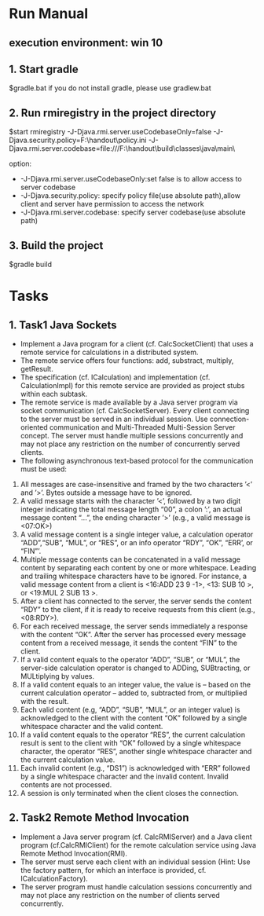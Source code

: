 # Run Manual

## execution environment: win 10

## 1. Start gradle
$gradle.bat
if you do not install gradle, please use gradlew.bat

## 2. Run rmiregistry in the project directory
$start rmiregistry -J-Djava.rmi.server.useCodebaseOnly=false -J-Djava.security.policy=F:\handout\policy.ini -J-Djava.rmi.server.codebase=file:///F:\handout\build\classes\java\main\

option:
* -J-Djava.rmi.server.useCodebaseOnly:set false is to allow access to server codebase
* -J-Djava.security.policy: specify policy file(use absolute path),allow client and server have permission to access the network
* -J-Djava.rmi.server.codebase: specify server codebase(use absolute path)

## 3. Build the project
$gradle build

# Tasks
## 1. Task1 Java Sockets
* Implement a Java program for a client (cf. CalcSocketClient) that uses a remote service for calculations in a distributed system.
* The remote service offers four functions: add, substract, multiply, getResult.
* The specification (cf. ICalculation) and implementation (cf. CalculationImpl) for this remote service are provided as project stubs within each subtask.
* The remote service is made available by a Java server program via socket communication (cf. CalcSocketServer). Every client connecting to the server must be served in an individual session. Use connection-oriented communication and Multi-Threaded Multi-Session Server concept. The server must handle multiple sessions concurrently and may not place any restriction on the number of concurrently served clients.
* The following asynchronous text-based protocol for the communication must be used:
1. All messages are case-insensitive and framed by the two characters ’<’ and ’>’. Bytes outside a message have to be ignored.
2. A valid message starts with the character ’<’, followed by a two digit integer indicating the total message length “00”, a colon ’:’, an actual message content “...”, the ending character ’>’ (e.g., a valid message is <07:OK>)
3. A valid message content is a single integer value, a calculation operator “ADD”,“SUB”, “MUL”, or “RES”, or an info operator “RDY”, “OK”, “ERR’, or “FIN”’.
4. Multiple message contents can be concatenated in a valid message content by separating each content by one or more whitespace. Leading and trailing whitespace
characters have to be ignored. For instance, a valid message content from a client is <16:ADD 23 9 -1>, <13: SUB 10 >, or <19:MUL 2 SUB 13 >.
5. After a client has connected to the server, the server sends the content “RDY” to the client, if it is ready to receive requests from this client (e.g., <08:RDY>).
6. For each received message, the server sends immediately a response with the content “OK”. After the server has processed every message content from a received message, it sends the content “FIN” to the client.
7. If a valid content equals to the operator “ADD”, “SUB”, or “MUL”, the server-side calculation operator is changed to ADDing, SUBtracting, or MULtiplying by values.
8. If a valid content equals to an integer value, the value is – based on the current calculation operator – added to, subtracted from, or multiplied with the result.
9. Each valid content (e.g, “ADD”, “SUB”, “MUL”, or an integer value) is acknowledged to the client with the content “OK” followed by a single whitespace character
and the valid content.
10. If a valid content equals to the operator “RES”, the current calculation result is sent to the client with “OK” followed by a single whitespace character, the operator “RES”, another single whitespace character and the current calculation value.
11. Each invalid content (e.g., “DS1”) is acknowledged with “ERR” followed by a single whitespace character and the invalid content. Invalid contents are not processed.
12. A session is only terminated when the client closes the connection.

## 2. Task2 Remote Method Invocation
* Implement a Java server program (cf. CalcRMIServer) and a Java client program (cf.CalcRMIClient) for the remote calculation service using Java Remote Method Invocation(RMI).
*  The server must serve each client with an individual session (Hint: Use the factory pattern, for which an interface is provided, cf. ICalculationFactory).
*  The server program must handle calculation sessions concurrently and may not place any restriction on the number of clients served concurrently.
